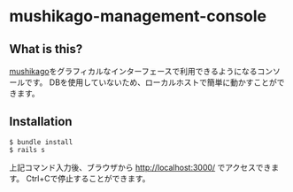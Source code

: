 mushikago-management-console
==================

What is this?
--------------

[mushikago](http://www.mushikago.org/)をグラフィカルなインターフェースで利用できるようになるコンソールです。
DBを使用していないため、ローカルホストで簡単に動かすことができます。

Installation
--------------

    $ bundle install
    $ rails s

上記コマンド入力後、ブラウザから [http://localhost:3000/](http://localhost:3000/) でアクセスできます。
Ctrl+Cで停止することができます。

